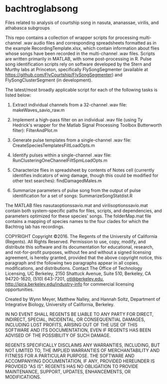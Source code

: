 # bachtroglabsong
Files related to analysis of courtship song in nasuta, ananassae, virilis, and athabasca subgroups

This repo contains a collection of wrapper scripts for processing multi-channel .wav audio files and corresponding spreadsheets formatted as in the example RecordingTemplate.xlsx, which contain information about flies whose songs have been recorded in the multi-channel .wav files. Scripts are written primarily in MATLAB, with some post-processing in R. Pulse song identification scripts rely on software developed by the Stern and Murthy labs at Princeton, specifically FlySongSegmenter (available at https://github.com/FlyCourtship/FlySongSegmenter) and FlySongClusterSegment (in development).

The latest/most broadly applicable script for each of the following tasks is listed below:<p>
1) Extract individual channels from a 32-channel .wav file:
makeWaves_savio_raw.m <p>
2) Implement a high-pass filter on an individual .wav file (using Ty Hedrick's wrapper for the Matlab Signal Processing Toolbox Butterworth filter):
FilterAndPlot.m <p>
3) Generate pulse templates from a single-channel .wav file:
CreateSpeciesTemplatesFiltLoadOpts.m <p>
4) Identify pulses within a single-channel .wav file:
RunClusteringOneChannelFilt5pmLoadOpts.m <p>
5) Characterize flies in spreadsheet by contents of Notes cell (currently identifies indicators of wing damage, though this could be modified for other text searches):
findDamagedMales.m <p>
6) Summarize parameters of pulse song from the output of pulse identification for a set of songs:
SummarizeSongStatdist.R

The MATLAB files nasutaoptionssavio.mat and virilisoptionssavio.mat contain both system-specific paths for files, scripts, and dependencies, and parameters optimized for these species' songs. The folderMap.mat file contains a mapping of species names to the four clades for which the Bachtrog lab has recordings.

COPYRIGHT
Copyright ©2016. The Regents of the University of California (Regents). All Rights Reserved. Permission to use, copy, modify, and distribute this software and its documentation for educational, research, and not-for-profit purposes, without fee and without a signed licensing agreement, is hereby granted, provided that the above copyright notice, this paragraph and the following two paragraphs appear in all copies, modifications, and distributions. Contact The Office of Technology Licensing, UC Berkeley, 2150 Shattuck Avenue, Suite 510, Berkeley, CA 94720-1620, (510) 643-7201, otl@berkeley.edu, http://ipira.berkeley.edu/industry-info for commercial licensing opportunities.

Created by Wynn Meyer, Matthew Nalley, and Hannah Soltz, Department of Integrative Biology, University of California, Berkeley.

IN NO EVENT SHALL REGENTS BE LIABLE TO ANY PARTY FOR DIRECT, INDIRECT, SPECIAL, INCIDENTAL, OR CONSEQUENTIAL DAMAGES, INCLUDING LOST PROFITS, ARISING OUT OF THE USE OF THIS SOFTWARE AND ITS DOCUMENTATION, EVEN IF REGENTS HAS BEEN ADVISED OF THE POSSIBILITY OF SUCH DAMAGE.

REGENTS SPECIFICALLY DISCLAIMS ANY WARRANTIES, INCLUDING, BUT NOT LIMITED TO, THE IMPLIED WARRANTIES OF MERCHANTABILITY AND FITNESS FOR A PARTICULAR PURPOSE. THE SOFTWARE AND ACCOMPANYING DOCUMENTATION, IF ANY, PROVIDED HEREUNDER IS PROVIDED "AS IS". REGENTS HAS NO OBLIGATION TO PROVIDE MAINTENANCE, SUPPORT, UPDATES, ENHANCEMENTS, OR MODIFICATIONS.

